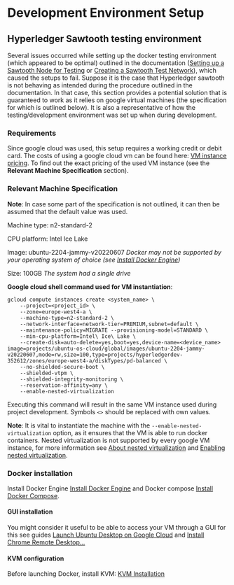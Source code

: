 # Development Environment Setup

## Hyperledger Sawtooth testing environment

Several issues occurred while setting up the docker testing environment (which appeared to be optimal) outlined in the documentation ([Setting up a Sawtooth Node for Testing](https://sawtooth.hyperledger.org/docs/1.2/app_developers_guide/installing_sawtooth.html) or [Creating a Sawtooth Test Network](https://sawtooth.hyperledger.org/docs/1.2/app_developers_guide/creating_sawtooth_network.html)), which caused the setups to fail. Suppose it is the case that Hyperledger sawtooth is not behaving as intended during the procedure outlined in the documentation. In that case, this section provides a potential solution that is guaranteed to work as it relies on google virtual machines (the specification for which is outlined below). It is also a representative of how the testing/development environment was set up when during development.

### Requirements
Since google cloud was used, this setup requires a working credit or debit card. The costs of using a google cloud vm can be found here: [VM instance pricing](https://cloud.google.com/compute/vm-instance-pricing). To find out the exact pricing of the used VM instance (see the **Relevant Machine Specification** section).

### Relevant Machine Specification

**Note**: In case some part of the specification is not outlined, it can then be assumed that the default value was used.

Machine type: n2-standard-2

CPU platform: Intel Ice Lake

Image: ubuntu-2204-jammy-v20220607 *Docker may not be supported by your operating system of choice (see [Install Docker Engine](https://docs.docker.com/engine/install/))*

Size: 100GB *The system had a single drive*

**Google cloud shell command used for VM instantiation**:
```
gcloud compute instances create <system_name> \
    --project=<project_id> \
    --zone=europe-west4-a \
    --machine-type=n2-standard-2 \
    --network-interface=network-tier=PREMIUM,subnet=default \
    --maintenance-policy=MIGRATE --provisioning-model=STANDARD \
    --min-cpu-platform=Intel\ Ice\ Lake \
    --create-disk=auto-delete=yes,boot=yes,device-name=<device_name> image=projects/ubuntu-os-cloud/global/images/ubuntu-2204-jammy-v20220607,mode=rw,size=100,type=projects/hyperledgerdev-352612/zones/europe-west4-a/diskTypes/pd-balanced \
    --no-shielded-secure-boot \
    --shielded-vtpm \
    --shielded-integrity-monitoring \
    --reservation-affinity=any \
    --enable-nested-virtualization
```

Executing this command will result in the same VM instance used during project development. Symbols `<>` should be replaced with own values.

**Note**: It is vital to instantiate the machine with the ``--enable-nested-virtualization`` option, as it ensures that the VM is able to run docker containers. Nested virtualization is not supported by every google VM instance, for more information see [About nested virtualization](https://cloud.google.com/compute/docs/instances/nested-virtualization/overview) and [Enabling nested virtualization](https://cloud.google.com/compute/docs/instances/nested-virtualization/enabling).

### Docker installation

Install Docker Engine [Install Docker Engine](https://docs.docker.com/engine/install/) and Docker compose [Install Docker Compose](https://docs.docker.com/compose/install/).

#### GUI installation
You might consider it useful to be able to access your VM through a GUI for this see guides [Launch Ubuntu Desktop on Google Cloud](https://ubuntu.com/blog/launch-ubuntu-desktop-on-google-cloud) and [Install Chrome Remote Desktop...](https://bytexd.com/install-chrome-remote-desktop-headless/)

#### KVM configuration

Before launching Docker, install KVM: [KVM Installation](https://help.ubuntu.com/community/KVM/Installation)